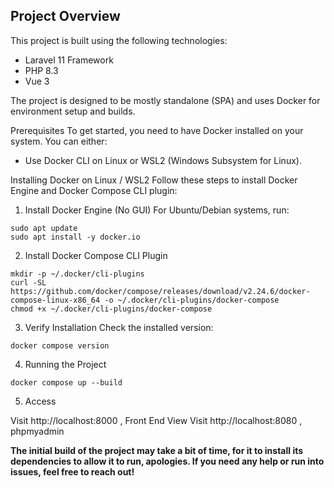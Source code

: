 ## Project Overview
This project is built using the following technologies:

- Laravel 11 Framework
- PHP 8.3
- Vue 3

The project is designed to be mostly standalone (SPA) and uses Docker for environment setup and builds.

Prerequisites
To get started, you need to have Docker installed on your system. You can either:

- Use Docker CLI on Linux or WSL2 (Windows Subsystem for Linux).

Installing Docker on Linux / WSL2
Follow these steps to install Docker Engine and Docker Compose CLI plugin:

1. Install Docker Engine (No GUI)
For Ubuntu/Debian systems, run:
```
sudo apt update
sudo apt install -y docker.io
```

2. Install Docker Compose CLI Plugin
```
mkdir -p ~/.docker/cli-plugins
curl -SL https://github.com/docker/compose/releases/download/v2.24.6/docker-compose-linux-x86_64 -o ~/.docker/cli-plugins/docker-compose
chmod +x ~/.docker/cli-plugins/docker-compose
```

3. Verify Installation
Check the installed version:
```
docker compose version
```

4. Running the Project

```
docker compose up --build
```
5. Access

Visit http://localhost:8000 , Front End View
Visit http://localhost:8080 , phpmyadmin

**The initial build of the project may take a bit of time, for it to install its dependencies to allow it to run, apologies.
If you need any help or run into issues, feel free to reach out!**
